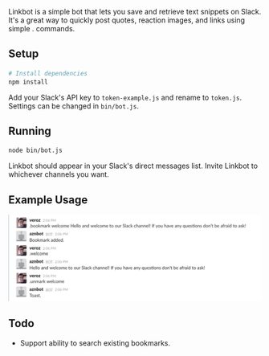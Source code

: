 Linkbot is a simple bot that lets you save and retrieve text snippets on Slack. It's a great way to quickly post quotes, reaction images, and links using simple .<keyword> commands.

## Setup

```sh
# Install dependencies
npm install
```

Add your Slack's API key to `token-example.js` and rename to `token.js`. Settings can be changed in `bin/bot.js`.

## Running

```sh
node bin/bot.js
```

Linkbot should appear in your Slack's direct messages list. Invite Linkbot to whichever channels you want.

## Example Usage

![Linkbot Usage](https://github.com/andymai/linkbot/blob/master/example/linkbot-example.png)

## Todo

* Support ability to search existing bookmarks.
